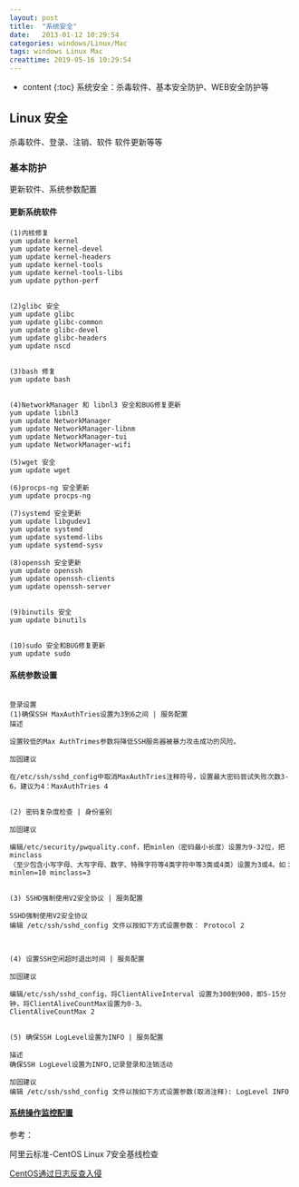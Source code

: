 ```yaml
---
layout: post
title:  "系统安全"
date:   2013-01-12 10:29:54
categories: windows/Linux/Mac
tags: windows Linux Mac
creattime: 2019-05-16 10:29:54
---
```


* content
{:toc}
系统安全：杀毒软件、基本安全防护、WEB安全防护等


## Linux 安全

杀毒软件、登录、注销、软件 软件更新等等

### 基本防护

更新软件、系统参数配置

#### 更新系统软件

```
(1)内核修复
yum update kernel
yum update kernel-devel
yum update kernel-headers
yum update kernel-tools
yum update kernel-tools-libs
yum update python-perf


(2)glibc 安全
yum update glibc
yum update glibc-common
yum update glibc-devel
yum update glibc-headers
yum update nscd


(3)bash 修复
yum update bash


(4)NetworkManager 和 libnl3 安全和BUG修复更新
yum update libnl3
yum update NetworkManager
yum update NetworkManager-libnm
yum update NetworkManager-tui
yum update NetworkManager-wifi

(5)wget 安全 
yum update wget

(6)procps-ng 安全更新
yum update procps-ng    

(7)systemd 安全更新
yum update libgudev1
yum update systemd
yum update systemd-libs
yum update systemd-sysv

(8)openssh 安全更新
yum update openssh
yum update openssh-clients
yum update openssh-server


(9)binutils 安全
yum update binutils


(10)sudo 安全和BUG修复更新
yum update sudo

```

#### 系统参数设置

```

登录设置
(1)确保SSH MaxAuthTries设置为3到6之间 | 服务配置
描述

设置较低的Max AuthTrimes参数将降低SSH服务器被暴力攻击成功的风险。

加固建议

在/etc/ssh/sshd_config中取消MaxAuthTries注释符号，设置最大密码尝试失败次数3-6，建议为4：MaxAuthTries 4


(2) 密码复杂度检查 | 身份鉴别

加固建议

编辑/etc/security/pwquality.conf，把minlen（密码最小长度）设置为9-32位，把minclass
（至少包含小写字母、大写字母、数字、特殊字符等4类字符中等3类或4类）设置为3或4。如： minlen=10 minclass=3


(3) SSHD强制使用V2安全协议 | 服务配置

SSHD强制使用V2安全协议
编辑 /etc/ssh/sshd_config 文件以按如下方式设置参数： Protocol 2



(4) 设置SSH空闲超时退出时间 | 服务配置

加固建议

编辑/etc/ssh/sshd_config，将ClientAliveInterval 设置为300到900，即5-15分钟，将ClientAliveCountMax设置为0-3。
ClientAliveCountMax 2


(5) 确保SSH LogLevel设置为INFO | 服务配置

描述
确保SSH LogLevel设置为INFO,记录登录和注销活动

加固建议
编辑 /etc/ssh/sshd_config 文件以按如下方式设置参数(取消注释): LogLevel INFO

```

#### [系统操作监控配置](https://www.landui.com/help/show-2714.html)



参考：

阿里云标准-CentOS Linux 7安全基线检查

[CentOS通过日志反查入侵](https://www.landui.com/help/show-2714.html)
